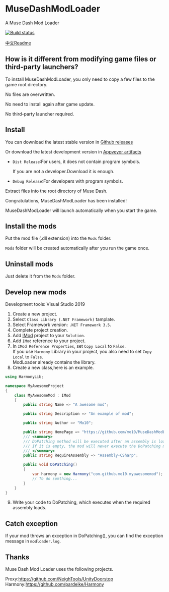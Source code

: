 # MuseDashModLoader
A Muse Dash Mod Loader

[![Build status](https://ci.appveyor.com/api/projects/status/x6u9uqyk0cvrnoa5?svg=true)](https://ci.appveyor.com/project/mo10/musedashmodloader)

[中文Readme](README.zh.md)

## How is it different from modifying game files or third-party launchers?

To install MuseDashModLoader, you only need to copy a few files to the game root directory.

No files are overwritten.

No need to install again after game update.

No third-party launcher required.

## Install

You can download the latest stable version in [Github releases](releases)

Or download the latest development version in [Appveyor artifacts](https://ci.appveyor.com/project/mo10/musedashmodloader/build/artifacts)

  - `Dist Release`:For users, it does not contain program symbols.

    If you are not a developer.Download it is enough.

  - `Debug Release`:For developers with program symbols.

Extract files into the root directory of Muse Dash.

Congratulations, MuseDashModLoader has been installed!

MuseDashModLoader will launch automatically when you start the game.

## Install the mods

Put the mod file (.dll extension) into the `Mods` folder.

`Mods` folder will be created automatically after you run the game once.

## Uninstall mods

Just delete it from the `Mods` folder.

## Develop new mods

Development tools: Visual Studio 2019

1. Create a new project.
2. Select `Class Library (.NET Framework)` tamplate.
3. Select Framework version: `.NET Framework 3.5`.
4. Complete project creation.
5. Add [IMod](IMod) project to your `Solution`.
6. Add `IMod` reference to your project.
7. In `IMod Reference Properties`, set `Copy Local` to `False`.  
If you use `Harmony` Library in your project, you also need to set `Copy Local` to `False`.  
ModLoader already contains the library.
8. Create a new class,here is an example.  
```csharp
using HarmonyLib;

namespace MyAwesomeProject
{
    class MyAwesomeMod : IMod
    {
        public string Name => "A awesome mod";

        public string Description => "An example of mod";

        public string Author => "Mo10";

        public string HomePage => "https://github.com/mo10/MuseDashModLoader";
        /// <summary>
        /// DoPatching method will be executed after an assembly is loaded.
        /// If it is empty, the mod will never execute the DoPatching method.
        /// </summary>
        public string RequireAssembly => "Assembly-CSharp";

        public void DoPatching()
        {
            var harmony = new Harmony("com.github.mo10.myawesomemod");
            // To do somthing...
        }
    }
}
```
9. Write your code to DoPatching, which executes when the required assembly loads.

## Catch exception

If your mod throws an exception in DoPatching(), you can find the exception message in `modloader.log`.

## Thanks

Muse Dash Mod Loader uses the following projects.

Proxy:https://github.com/NeighTools/UnityDoorstop  
Harmony:https://github.com/pardeike/Harmony
